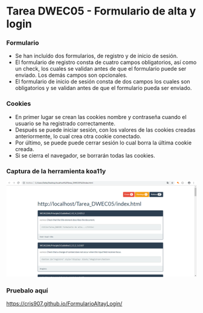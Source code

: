 # Tarea DWEC05 - Formulario de alta y login
### Formulario
- Se han incluído dos formularios, de registro y de inicio de sesión.
- El formulario de registro consta de cuatro campos obligatorios, así como un check, los cuales se validan antes de que el formulario puede ser enviado. Los demás campos son opcionales.
- El formulario de inicio de sesión consta de dos campos los cuales son obligatorios y se validan antes de que el formulario pueda ser enviado.

### Cookies
- En primer lugar se crean las cookies nombre y contraseña cuando el usuario se ha registrado correctamente.
- Después se puede iniciar sesión, con los valores de las cookies creadas anteriormente, lo cual crea otra cookie conectado.
- Por último, se puede puede cerrar sesión lo cual borra la última cookie creada.
- Si se cierra el navegador, se borrarán todas las cookies.

### Captura de la herramienta koa11y
<img src="img/captura-koa11y.png">

### Pruebalo aquí

https://cris907.github.io/FormularioAltayLogin/